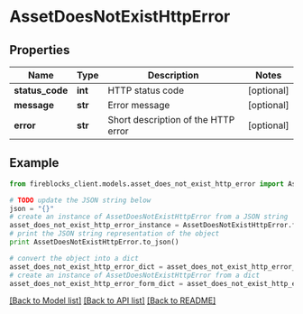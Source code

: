 # AssetDoesNotExistHttpError


## Properties

Name | Type | Description | Notes
------------ | ------------- | ------------- | -------------
**status_code** | **int** | HTTP status code | [optional] 
**message** | **str** | Error message | [optional] 
**error** | **str** | Short description of the HTTP error | [optional] 

## Example

```python
from fireblocks_client.models.asset_does_not_exist_http_error import AssetDoesNotExistHttpError

# TODO update the JSON string below
json = "{}"
# create an instance of AssetDoesNotExistHttpError from a JSON string
asset_does_not_exist_http_error_instance = AssetDoesNotExistHttpError.from_json(json)
# print the JSON string representation of the object
print AssetDoesNotExistHttpError.to_json()

# convert the object into a dict
asset_does_not_exist_http_error_dict = asset_does_not_exist_http_error_instance.to_dict()
# create an instance of AssetDoesNotExistHttpError from a dict
asset_does_not_exist_http_error_form_dict = asset_does_not_exist_http_error.from_dict(asset_does_not_exist_http_error_dict)
```
[[Back to Model list]](../README.md#documentation-for-models) [[Back to API list]](../README.md#documentation-for-api-endpoints) [[Back to README]](../README.md)


